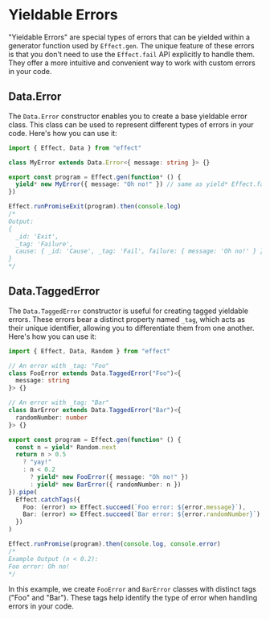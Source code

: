 # Yieldable Errors

"Yieldable Errors" are special types of errors that can be yielded within a generator function used by `Effect.gen`. The unique feature of these errors is that you don't need to use the `Effect.fail` API explicitly to handle them. They offer a more intuitive and convenient way to work with custom errors in your code.

## Data.Error

The `Data.Error` constructor enables you to create a base yieldable error class. This class can be used to represent different types of errors in your code. Here's how you can use it:

```ts
import { Effect, Data } from "effect"

class MyError extends Data.Error<{ message: string }> {}

export const program = Effect.gen(function* () {
  yield* new MyError({ message: "Oh no!" }) // same as yield* Effect.fail(new MyError({ message: "Oh no!" })
})

Effect.runPromiseExit(program).then(console.log)
/*
Output:
{
  _id: 'Exit',
  _tag: 'Failure',
  cause: { _id: 'Cause', _tag: 'Fail', failure: { message: 'Oh no!' } }
}
*/
```

## Data.TaggedError

The `Data.TaggedError` constructor is useful for creating tagged yieldable errors. These errors bear a distinct property named `_tag`, which acts as their unique identifier, allowing you to differentiate them from one another. Here's how you can use it:

```ts
import { Effect, Data, Random } from "effect"

// An error with _tag: "Foo"
class FooError extends Data.TaggedError("Foo")<{
  message: string
}> {}

// An error with _tag: "Bar"
class BarError extends Data.TaggedError("Bar")<{
  randomNumber: number
}> {}

export const program = Effect.gen(function* () {
  const n = yield* Random.next
  return n > 0.5
    ? "yay!"
    : n < 0.2
      ? yield* new FooError({ message: "Oh no!" })
      : yield* new BarError({ randomNumber: n })
}).pipe(
  Effect.catchTags({
    Foo: (error) => Effect.succeed(`Foo error: ${error.message}`),
    Bar: (error) => Effect.succeed(`Bar error: ${error.randomNumber}`)
  })
)

Effect.runPromise(program).then(console.log, console.error)
/*
Example Output (n < 0.2):
Foo error: Oh no!
*/
```

In this example, we create `FooError` and `BarError` classes with distinct tags ("Foo" and "Bar"). These tags help identify the type of error when handling errors in your code.